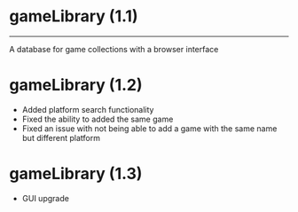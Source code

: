 # gameLibrary (1.1)
-------------------
A database for game collections with a browser interface

# gameLibrary (1.2)
- Added platform search functionality
- Fixed the ability to added the same game
- Fixed an issue with not being able to add a game with the same name but different platform

# gameLibrary (1.3)
- GUI upgrade
